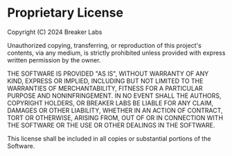 # Proprietary License

Copyright (C) 2024 Breaker Labs

Unauthorized copying, transferring, or reproduction of this project's contents, via any medium, is strictly prohibited unless provided with express written permission by the owner.

THE SOFTWARE IS PROVIDED "AS IS", WITHOUT WARRANTY OF ANY KIND, EXPRESS OR IMPLIED, INCLUDING BUT NOT LIMITED TO THE WARRANTIES OF MERCHANTABILITY, FITNESS FOR A PARTICULAR PURPOSE AND NONINFRINGEMENT. IN NO EVENT SHALL THE AUTHORS, COPYRIGHT HOLDERS, OR BREAKER LABS BE LIABLE FOR ANY CLAIM, DAMAGES OR OTHER LIABILITY, WHETHER IN AN ACTION OF CONTRACT, TORT OR OTHERWISE, ARISING FROM, OUT OF OR IN CONNECTION WITH THE SOFTWARE OR THE USE OR OTHER DEALINGS IN THE SOFTWARE.

This license shall be included in all copies or substantial portions of the Software.
